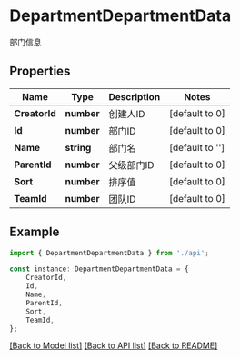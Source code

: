 # DepartmentDepartmentData

部门信息

## Properties

Name | Type | Description | Notes
------------ | ------------- | ------------- | -------------
**CreatorId** | **number** | 创建人ID | [default to 0]
**Id** | **number** | 部门ID | [default to 0]
**Name** | **string** | 部门名 | [default to '']
**ParentId** | **number** | 父级部门ID | [default to 0]
**Sort** | **number** | 排序值 | [default to 0]
**TeamId** | **number** | 团队ID | [default to 0]

## Example

```typescript
import { DepartmentDepartmentData } from './api';

const instance: DepartmentDepartmentData = {
    CreatorId,
    Id,
    Name,
    ParentId,
    Sort,
    TeamId,
};
```

[[Back to Model list]](../README.md#documentation-for-models) [[Back to API list]](../README.md#documentation-for-api-endpoints) [[Back to README]](../README.md)
